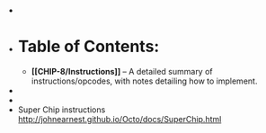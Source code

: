 -
- # Table of Contents:
	- **[[CHIP-8/Instructions]]** – A detailed summary of instructions/opcodes, with notes detailing how to implement.
-
-
- Super Chip instructions
  http://johnearnest.github.io/Octo/docs/SuperChip.html